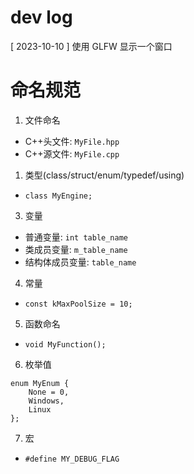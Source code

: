 # dev log

[ 2023-10-10 ] 使用 GLFW 显示一个窗口

# 命名规范


1. 文件命名

- C++头文件: `MyFile.hpp`
- C++源文件: `MyFile.cpp`

1. 类型(class/struct/enum/typedef/using)

- `class MyEngine;`

3. 变量

- 普通变量: `int table_name`
- 类成员变量: `m_table_name`
- 结构体成员变量: `table_name`

4. 常量

- `const kMaxPoolSize = 10;`

5. 函数命名

- `void MyFunction();`

6. 枚举值

```
enum MyEnum {
	None = 0,
	Windows,
	Linux
};
```

7. 宏

- `#define MY_DEBUG_FLAG`

